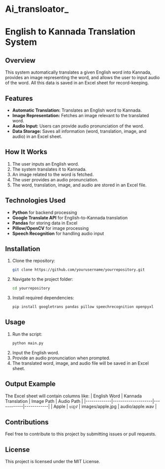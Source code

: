 # Ai_transloator_
# English to Kannada Translation System

## Overview
This system automatically translates a given English word into Kannada, provides an image representing the word, and allows the user to input audio of the word. All this data is saved in an Excel sheet for record-keeping.

## Features
- **Automatic Translation:** Translates an English word to Kannada.
- **Image Representation:** Fetches an image relevant to the translated word.
- **Audio Input:** Users can provide audio pronunciation of the word.
- **Data Storage:** Saves all information (word, translation, image, and audio) in an Excel sheet.

## How It Works
1. The user inputs an English word.
2. The system translates it to Kannada.
3. An image related to the word is fetched.
4. The user provides an audio pronunciation.
5. The word, translation, image, and audio are stored in an Excel file.

## Technologies Used
- **Python** for backend processing
- **Google Translate API** for English-to-Kannada translation
- **Pandas** for storing data in Excel
- **Pillow/OpenCV** for image processing
- **Speech Recognition** for handling audio input

## Installation
1. Clone the repository:
   ```sh
   git clone https://github.com/yourusername/yourrepository.git
   ```
2. Navigate to the project folder:
   ```sh
   cd yourrepository
   ```
3. Install required dependencies:
   ```sh
   pip install googletrans pandas pillow speechrecognition openpyxl
   ```

## Usage
1. Run the script:
   ```sh
   python main.py
   ```
2. Input the English word.
3. Provide an audio pronunciation when prompted.
4. The translated word, image, and audio file will be saved in an Excel sheet.

## Output Example
The Excel sheet will contain columns like:
| English Word | Kannada Translation | Image Path | Audio Path |
|-------------|--------------------|------------|------------|
| Apple      | ಅಪ್ಪಳೆ  | images/apple.jpg | audio/apple.wav |

## Contributions
Feel free to contribute to this project by submitting issues or pull requests.

## License
This project is licensed under the MIT License.



